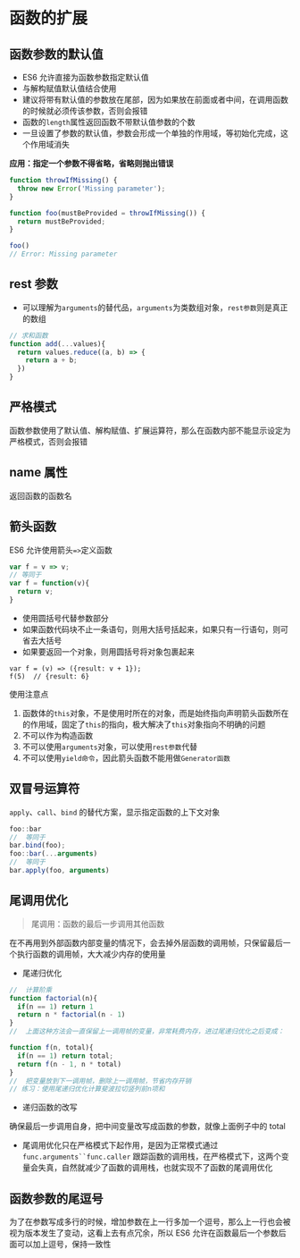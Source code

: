 # 函数的扩展

## 函数参数的默认值 

* ES6 允许直接为函数参数指定默认值
* 与解构赋值默认值结合使用
* 建议将带有默认值的参数放在尾部，因为如果放在前面或者中间，在调用函数的时候就必须传该参数，否则会报错
* 函数的`length`属性返回函数不带默认值参数的个数
* 一旦设置了参数的默认值，参数会形成一个单独的作用域，等初始化完成，这个作用域消失

**应用：指定一个参数不得省略，省略则抛出错误**

```javascript
function throwIfMissing() {
  throw new Error('Missing parameter');
}

function foo(mustBeProvided = throwIfMissing()) {
  return mustBeProvided;
}

foo()
// Error: Missing parameter
```

## rest 参数
* 可以理解为`arguments`的替代品，`arguments`为类数组对象，`rest参数`则是真正的数组

```javascript
// 求和函数
function add(...values){
  return values.reduce((a, b) => {
    return a + b;
  })
}
```

## 严格模式

函数参数使用了默认值、解构赋值、扩展运算符，那么在函数内部不能显示设定为严格模式，否则会报错

## name 属性

返回函数的函数名

## 箭头函数

ES6 允许使用箭头`=>`定义函数

```javascript
var f = v => v;
// 等同于
var f = function(v){
  return v;
}
```

* 使用圆括号代替参数部分
* 如果函数代码块不止一条语句，则用大括号括起来，如果只有一行语句，则可省去大括号
* 如果要返回一个对象，则用圆括号将对象包裹起来

```javascipt
var f = (v) => ({result: v + 1});
f(5)  // {result: 6}
```

使用注意点

1. 函数体的`this`对象，不是使用时所在的对象，而是始终指向声明箭头函数所在的作用域，固定了`this`的指向，极大解决了`this`对象指向不明确的问题
2. 不可以作为构造函数
3. 不可以使用`arguments`对象，可以使用`rest参数`代替
4. 不可以使用`yield命令`，因此箭头函数不能用做`Generator函数`

## 双冒号运算符

`apply`、`call`、`bind` 的替代方案，显示指定函数的上下文对象

```javascript
foo::bar
//	等同于
bar.bind(foo);
foo::bar(...arguments)
//	等同于
bar.apply(foo, arguments)
```

## 尾调用优化

> 尾调用：函数的最后一步调用其他函数

在不再用到外部函数内部变量的情况下，会去掉外层函数的调用帧，只保留最后一个执行函数的调用帧，大大减少内存的使用量

* 尾递归优化

```javascript
//	计算阶乘
function factorial(n){
  if(n == 1) return 1
  return n * factorial(n - 1)
}
//	上面这种方法会一直保留上一调用帧的变量，非常耗费内存，进过尾递归优化之后变成：

function f(n, total){
  if(n == 1) return total;
  return f(n - 1, n * total)
}
//	把变量放到下一调用帧，删除上一调用帧，节省内存开销
// 练习：使用尾递归优化计算斐波拉切竖列前n项和
```
* 递归函数的改写

确保最后一步调用自身，把中间变量改写成函数的参数，就像上面例子中的 total

* 尾调用优化只在严格模式下起作用，是因为正常模式通过`func.arguments``func.caller` 跟踪函数的调用栈，在严格模式下，这两个变量会失真，自然就减少了函数的调用栈，也就实现不了函数的尾调用优化

## 函数参数的尾逗号

为了在参数写成多行的时候，增加参数在上一行多加一个逗号，那么上一行也会被视为版本发生了变动，这看上去有点冗余，所以 ES6 允许在函数最后一个参数后面可以加上逗号，保持一致性
